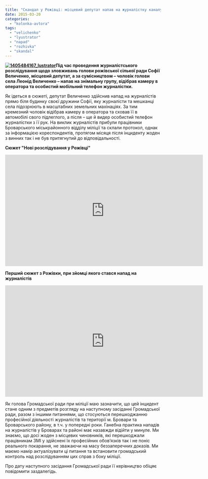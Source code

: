 ```yaml
---
title: "Скандал у Рожівці: місцевий депутат напав на журналістку каналу 2+2 – ВІДЕО"
date: 2015-03-20
categories: 
  - "kolonka-avtora"
tags: 
  - "velichenko"
  - "lyustrator"
  - "napad"
  - "rozhivka"
  - "skandal"
---
```


**[![1405484167_lustrator](https://mpz.brovary.org/wp-content/uploads/2015/03/1405484167_lustrator.jpg)](https://mpz.brovary.org/wp-content/uploads/2015/03/1405484167_lustrator.jpg)Під час проведення журналістського розслідування щодо зловживань голови рожівської сілької ради Софії Величенко, місцевий депутат, а за сумісництвом – чоловік голови села Леонід Величенко – напав на знімальну групу, відібрав камеру в оператора та особистий мобільний телефон журналістки.**

Як ідеться в сюжеті, депутат Величенко здійснив напад на журналістів прямо біля будинку своєї дружини Софії, яку журналісти та мешканці села підозрюють в масштабних земельних махінаціях. За тим кремезний чоловік відібрав камеру в оператора та сховав її в автомобілі свого підлеглого, а після – ще й видер особистий телефон журналістки з її рук. На виклик журналістів прибули працівники Броварського міськрайонного відділу міліції та склали протокол, однак за інформацією кореспондентів, протягом місяця після інциденту жоден з винних так і не був притягнутий до відповідальності.

**Сюжет "Нові розслідування у Рожівці"**

<iframe src="https://www.youtube.com/embed/LI1yYxI4MZ0" width="640" height="360" frameborder="0" allowfullscreen="allowfullscreen"></iframe>

**Перший сюжет з Рожівки, при зйомці якого стався напад на журналістів**

<iframe src="https://www.youtube.com/embed/IMS2GGXUZb8?list=PLA4DQZzzQYpZ-CSs-NhrfCiNCQWJDjFyJ" width="640" height="360" frameborder="0" allowfullscreen="allowfullscreen"></iframe>

Як голова Громадської ради при міліції маю зазначити, що цей інцидент стане одним з предметів розгляду на наступному засіданні Громадської ради, разом з іншими питаннями, що стосуються перешкоджанню професійної діяльності журналістів та території м. Бровари та Броварського району, в т.ч. у попередні роки. Ганебна практика нападів на журналістів у Броварах та районі має назавжди відійти у минуле. Ми знаємо, що досі жоден з місцевих чиновників, які перешкоджали працівникам ЗМІ у здійснені їх професійних обов’язків так і не поніс реального покарання, не зважаючи на масу беззаперечних доказів. Ми маємо намір актуалізувати ці питання та встановити громадський контроль над розслідуванням цих справ з боку міліції.

Про дату наступного засідання Громадської ради її керівництво обіцяє повідомити заздалегідь.
